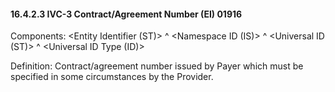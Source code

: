#### 16.4.2.3 IVC-3 Contract/Agreement Number (EI) 01916

Components: &lt;Entity Identifier (ST)> ^ &lt;Namespace ID (IS)> ^ &lt;Universal ID (ST)> ^ &lt;Universal ID Type (ID)>

Definition: Contract/agreement number issued by Payer which must be specified in some circumstances by the Provider.
